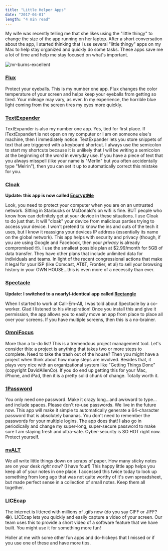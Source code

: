 ```yaml
---
title: "Little Helper Apps"
date: "2017-04-01"
length: "4 min read"
---
```


My wife was recently telling me that she likes using the "little thingy" to change the size of the app running on her laptop. After a short conversation about the app, I started thinking that I use several "little thingy" apps on my Mac to help stay organized and quickly do some tasks. These apps save me a lot of time and help me stay focused on what's important.

![mr-burns-excellent](https://res.cloudinary.com/drumsensei/image/upload/v1516025293/mr-burns-excellent_oaixhf.gif)

### [Flux](https://justgetflux.com/)

Protect your eyeballs. This is my number one app. Flux changes the color temperature of your screen and helps keep your eyeballs from getting so tired. Your mileage may vary, as ever. In my experience, the horrible blue light coming from the screen tires my eyes more quickly.

### [TextExpander](https://smilesoftware.com/TextExpander)

TextExpander is also my number one app. Yes, tied for first place. If iTextExpandert is not open on my computer or I am on someone else's machine, then I immediately notice. TextExpander lets you store snippets of text that are triggered with a keyboard shortcut. I always use the semicolon to start my shortcuts because it is unlikely that I will be writing a semicolon at the beginning of the word in everyday use. If you have a piece of text that you always misspell (like your name is "Merlin" but you often accidentally type "Melrin"), then you can set it up to automatically correct this mistake for you.

### [Cloak](https://www.getcloak.com/)

**Update: this app is now called [EncryptMe](https://encrypt.me/)**

Look, you need to protect your computer when you are on an untrusted network. Sitting in Starbucks or McDonald's on wifi is fine. BUT people who know how can definitely get at your device in these situations. I use Cloak to do just that. It will "cloak" your device from malicious parties trying to access your device. I won't pretend to know the ins and outs of the tech it uses, but I know it reassigns your devices IP address (essentially its name on the global network). This app helps with security and privacy (though, if you are using Google and Facebook, then your _privacy_ is already compromised 🤓). I use the smallest possible plan at $2.99/month for 5GB of data transfer. They have other plans that include unlimited data for individuals and teams. In light of the recent congressional actions that make it legal for your ISP (like Comcast, AT&T, Frontier, et al) to sell your browsing history in your OWN HOUSE…this is even more of a necessity than ever.

### [Spectacle](https://www.spectacleapp.com/)

**Update: I switched to a nearlyl-identical app called [Rectangle](https://rectangleapp.com/)**

When I started to work at Call-Em-All, I was told about Spectacle by a co-worker. Glad I listened to his #inspiration! Once you install this and give it permission, the app allows you to easily move an app from place to place all over your screens. If you have multiple screens, then this is a no-brainer.

### [OmniFocus](https://www.omnigroup.com/omnifocus)

More than a to-do list! This is a tremendous project management tool. Let's consider this: a project is anything that takes two or more steps to complete. Need to take the trash out of the house? Then you might have a project when think about how many steps are involved. Besides that, it plays very nice with an organizational system like "Getting Things Done" (copyright DavidAllenCo). If you do end up getting this for your Mac, iPhone, and iPad, then it is a pretty solid chunk of change. Totally worth it.

### [1Password](https://1password.com/)

You only need one password. Make it crazy long…and awkward to type…and include spaces. Please don't re-use passwords. We live in the future now. This app will make it simple to automatically generate a 64-character password that is absolutely bananas. You don't need to remember the passwords for your multiple logins. The app does that! I also go in periodically and change my super-long, super-secure password to make sure I am staying fresh and ultra-safe. Cyber-security is SO HOT right now. Protect yourself.

### [nvALT](https://brettterpstra.com/projects/nvalt/)

We all write little things down on scraps of paper. How many sticky notes are on your desk _right now_? (I have four!) This happy little app helps you keep all of your notes in one place. I accessed this twice today to look up something from long ago that was not quite worthy of it's own spreadsheet, but made perfect sense in a collection of small notes. Keep them all together.

### [LICEcap](https://www.cockos.com/licecap/)

The internet is littered with millions of .gifs now (do you say GIFF or JIFF? 😂). LICEcap lets you quickly and easily capture a video of your screen. Our team uses this to provide a short video of a software feature that we have built. You might use it for something more fun!

Holler at me with some other fun apps and do-hickeys that I missed or if you use one of these and have more tips.
